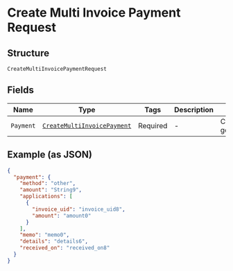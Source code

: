 
# Create Multi Invoice Payment Request

## Structure

`CreateMultiInvoicePaymentRequest`

## Fields

| Name | Type | Tags | Description | Getter | Setter |
|  --- | --- | --- | --- | --- | --- |
| `Payment` | [`CreateMultiInvoicePayment`](../../doc/models/create-multi-invoice-payment.md) | Required | - | CreateMultiInvoicePayment getPayment() | setPayment(CreateMultiInvoicePayment payment) |

## Example (as JSON)

```json
{
  "payment": {
    "method": "other",
    "amount": "String9",
    "applications": [
      {
        "invoice_uid": "invoice_uid8",
        "amount": "amount0"
      }
    ],
    "memo": "memo0",
    "details": "details6",
    "received_on": "received_on8"
  }
}
```


